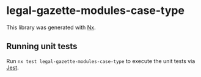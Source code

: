 # legal-gazette-modules-case-type

This library was generated with [Nx](https://nx.dev).

## Running unit tests

Run `nx test legal-gazette-modules-case-type` to execute the unit tests via [Jest](https://jestjs.io).
